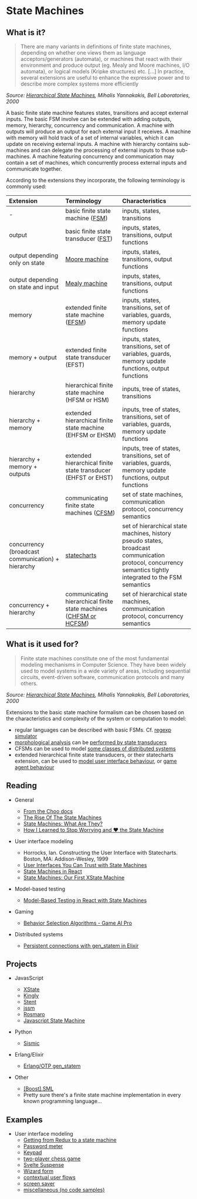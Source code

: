 # State Machines

## What is it?

> There are many variants in definitions of finite state machines, depending on
  whether one views them as language acceptors/generators (automata), or machines that react with their environment and produce output (eg. Mealy and
  Moore machines, I/O automata), or logical models (Kripke structures) etc.
> [...] In practice, several extensions are useful to enhance the expressive power and
to describe more complex systems more efficiently

*Source: [Hierarchical State Machines](https://link.springer.com/content/pdf/10.1007/3-540-44929-9_24.pdf), Mihalis Yannakakis, Bell Laboratories, 2000*

A basic finite state machine features states, transitions and accept external inputs. The basic FSM involve can be extended with adding outputs, memory, hierarchy, concurrency and communication. A machine with outputs will produce an output for each external input it receives. A machine with memory will hold track of a set of internal variables, which it can update on receiving external inputs. A machine with hierarchy contains sub-machines and can delegate the processing of external inputs to those sub-machines. A machine featuring concurrency and communication may contain a set of machines, which concurrently process external inputs and communicate together. 

According to the extensions they incorporate, the following terminology is commonly used:
 
| Extension | Terminology | Characteristics |
|:---|:---|:---|
| - | basic finite state machine ([FSM](https://en.wikipedia.org/wiki/Finite-state_machine)) | inputs, states, transitions |
| output| basic finite state transducer ([FST](https://en.wikipedia.org/wiki/Finite-state_transducer)) | inputs, states, transitions, output functions |
| output depending only on state| [Moore machine](https://en.wikipedia.org/wiki/Moore_machine) | inputs, states, transitions, output functions |
| output depending on state and input | [Mealy machine](https://en.wikipedia.org/wiki/Mealy_machine) | inputs, states, transitions, output functions |
| memory | extended finite state machine ([EFSM](https://en.wikipedia.org/wiki/Extended_finite-state_machine)) | inputs, states, transitions, set of variables, guards, memory update functions |
| memory + output| extended finite state transducer (EFST) | inputs, states, transitions, set of variables, guards, memory update functions, output functions  |
| hierarchy | hierarchical finite state machine (HFSM or HSM) | inputs, tree of states, transitions |
| hierarchy + memory| extended hierarchical finite state machine (EHFSM or EHSM) | inputs, tree of states, transitions, set of variables, guards, memory update functions  |
| hierarchy + memory + outputs| extended hierarchical finite state transducer (EHFST or EHST)| inputs, tree of states, transitions, set of variables, guards, memory update functions, output functions |
| concurrency| communicating finite state machines ([CFSM](https://en.wikipedia.org/wiki/Communicating_finite-state_machine)) | set of state machines, communication protocol, concurrency semantics |
| concurrency (broadcast communication) + hierarchy | [statecharts](http://www.inf.ed.ac.uk/teaching/courses/seoc/2005_2006/resources/statecharts.pdf)  | set of hierarchical state machines, history pseudo states, broadcast communication protocol, concurrency semantics tightly integrated to the FSM semantics|
| concurrency + hierarchy | communicating hierarchical finite state machines ([CHFSM or HCFSM](https://en.wikipedia.org/wiki/Communicating_finite-state_machine#Communicating_Hierarchical_State_Machine)) | set of hierarchical state machines, communication protocol, concurrency semantics |



## What is it used for?
> Finite state machines constitute one of the most fundamental modeling mechanisms in Computer Science. They have been widely used to model systems in a wide variety of areas, including sequential circuits, event-driven software, communication protocols and many others.

*Source: [Hierarchical State Machines](https://link.springer.com/content/pdf/10.1007/3-540-44929-9_24.pdf), Mihalis Yannakakis, Bell Laboratories, 2000*

Extensions to the basic state machine formalism can be chosen based on the characteristics and complexity of the system or computation to model:
- regular languages can be described with basic FSMs. Cf. [regexp simulator](http://ivanzuzak.info/noam/webapps/fsm_simulator/)
- [morphological analysis](https://en.wikipedia.org/wiki/Morphology_(linguistics)) can be [performed by state transducers](https://www.cs.ubc.ca/~carenini/TEACHING/CPSC503-10/applications-of-finite-state.pdf)
- CFSMs can be used to model [some classes of distributed systems](https://pdfs.semanticscholar.org/b218/d40091ac73be4cf8861991c2dda10008bb8f.pdf)
- extended hierarchical finite state transducers, or their statecharts extension, can be used to [model user interface behaviour](https://medium.com/dailyjs/user-interfaces-you-can-trust-with-state-machines-49de7fa138a6), or [game agent behaviour](http://www.gameaipro.com/GameAIPro/GameAIPro_Chapter04_Behavior_Selection_Algorithms.pdf)

## Reading

- General
  - [From the Choo docs](https://choo.io/docs/state-machines/)
  - [The Rise Of The State Machines](https://www.smashingmagazine.com/2018/01/rise-state-machines/)
  - [State Machines: What Are They?](https://kyleshevlin.com/what-are-state-machines)
  - [How I Learned to Stop Worrying and ❤️ the State Machine](http://raganwald.com/2018/02/23/forde.html)

- User interface modeling
  - Horrocks, Ian. Constructing the User Interface with Statecharts. Boston, MA: Addison-Wesley, 1999
  - [User Interfaces You Can Trust with State Machines](https://medium.com/dailyjs/user-interfaces-you-can-trust-with-state-machines-49de7fa138a6)
  - [State Machines in React](https://gedd.ski/post/state-machines-in-react/)
  - [State Machines: Our First XState Machine](https://kyleshevlin.com/our-first-xstate-machine)

- Model-based testing
  - [Model-Based Testing in React with State Machines](https://css-tricks.com/model-based-testing-in-react-with-state-machines/)

- Gaming
  - [Behavior Selection Algorithms - Game AI Pro](http://www.gameaipro.com/GameAIPro/GameAIPro_Chapter04_Behavior_Selection_Algorithms.pdf)

- Distributed systems
  - [Persistent connections with gen_statem in Elixir](https://andrealeopardi.com/posts/connection-managers-with-gen_statem)

## Projects

- JavasScript
  - [XState](https://github.com/davidkpiano/xstate)
  - [Kingly](https://brucou.github.io/documentation)
  - [Stent](https://github.com/krasimir/stent)
  - [jssm](https://github.com/StoneCypher/jssm)
  - [Rosmaro](https://rosmaro.js.org/)
  - [Javascript State Machine](https://github.com/jakesgordon/javascript-state-machine)

- Python
  - [Sismic](https://sismic.readthedocs.io)

- Erlang/Elixir
  - [Erlang/OTP gen_statem](http://erlang.org/doc/man/gen_statem.html)

- Other
  - [[Boost].SML](https://boost-experimental.github.io/sml)
  - Pretty sure there's a finite state machine implementation in every known programming language...

## Examples

- User interface modeling
  - [Getting from Redux to a state machine](https://krasimirtsonev.com/blog/article/getting-from-redux-to-state-machine-with-stent)
  - [Password meter](https://brucou.github.io/documentation/v1/tutorials/password-meter-ui-implementation.html#Vanilla-js)
  - [Keypad](https://brucou.github.io/documentation/v1/examples/keypad.html)
  - [two-player chess game](https://brucou.github.io/documentation/v1/tutorials/chess-game-ultimate.html)
  - [Svelte Suspense](https://brucou.github.io/documentation/v1/examples/svelte%20suspense.html)
  - [Wizard form](https://brucou.github.io/documentation/v1/examples/wizard-form.html)
  - [contextual user flows](https://github.com/hashicorp/vault)
  - [screen saver](https://medium.com/@carloslfu/modeling-a-screensaver-with-a-statechart-a-real-use-case-f57301682570) 
  - [miscellaneous (no code samples)](https://xstate.js.org/docs/about/showcase.html)
